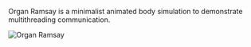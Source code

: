 Organ Ramsay is a minimalist animated body simulation to demonstrate multithreading communication.

![Organ Ramsay](https://i.imgur.com/PnEQIbb.png)
